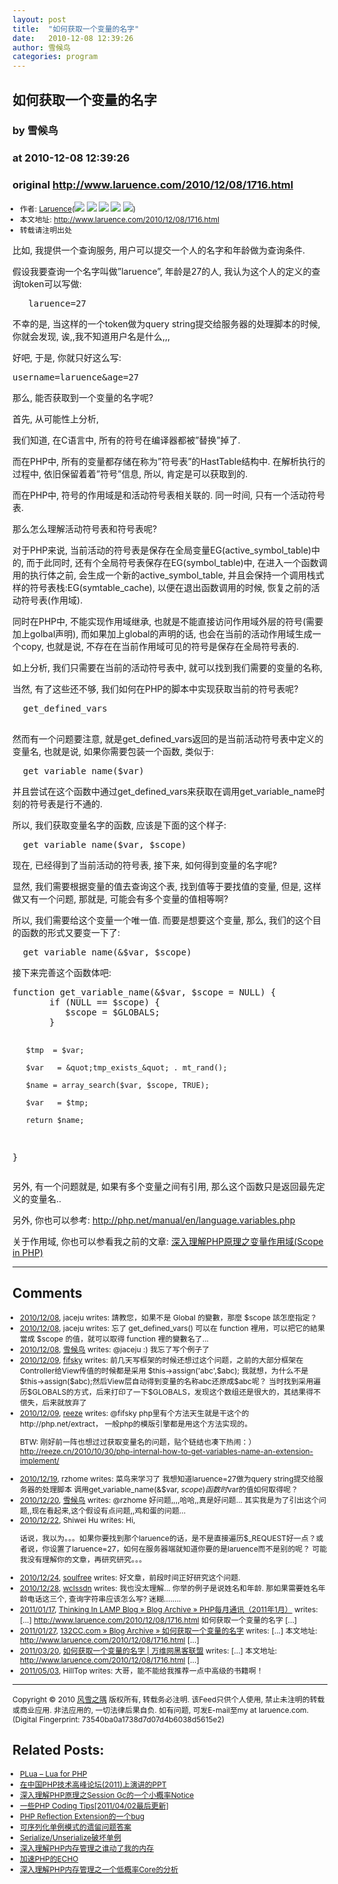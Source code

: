 ```yaml
---
layout: post
title:  "如何获取一个变量的名字"
date:   2010-12-08 12:39:26
author: 雪候鸟
categories: program
---
```


## 如何获取一个变量的名字
### by 雪候鸟
### at 2010-12-08 12:39:26
### original <http://www.laruence.com/2010/12/08/1716.html>

<div>
<ul style="padding-left:1em;font-size:85%;padding-left:1em;font-size:85%">
<li>作者: <a href="http://www.laruence.com">Laruence</a>(<a href="http://t.sina.com/laruence" title="新浪微博"><img src="http://www.laruence.com/images/ico-sina.png"></a> <a href="http://www.twitter.com/laruence" title="Twitter"><img src="http://www.laruence.com/images/ico-twitter.png"></a> <a href="http://fusion.google.com/add?feedurl=http://www.laruence.com/feed" title="Google阅读器"><img src="http://www.laruence.com/images/ico-google.png"></a> <a href="http://www.laruence.com/feed" title="Rss订阅"><img src="http://www.laruence.com/images/feedico.gif"></a> <a href="mailto:laruence@yahoo.com.cn" title="邮件"><img src="http://www.laruence.com/images/ico-mail.png"></a>)</li>
<li>本文地址: <a href="http://www.laruence.com/2010/12/08/1716.html" title="Permanet Link to 如何获取一个变量的名字">http://www.laruence.com/2010/12/08/1716.html</a></li>

<li>转载请注明出处 </li>
</ul></div>
<p>    比如, 我提供一个查询服务,  用户可以提交一个人的名字和年龄做为查询条件.</p>
<p>    假设我要查询一个名字叫做”laruence”, 年龄是27的人, 我认为这个人的定义的查询token可以写做:</p>
<pre name="code">
   laruence=27
</pre>
<p>    不幸的是, 当这样的一个token做为query string提交给服务器的处理脚本的时候, 你就会发现, 诶,,我不知道用户名是什么,,,</p>
<p>   好吧, 于是, 你就只好这么写:</p>
<pre name="code">
username=laruence&amp;age=27
</pre>
<p>   那么, 能否获取到一个变量的名字呢?</p>
<p>   首先, 从可能性上分析, </p>
<p>   我们知道, 在C语言中, 所有的符号在编译器都被”替换”掉了.</p>
<p>   而在PHP中, 所有的变量都存储在称为”符号表”的HastTable结构中.  在解析执行的过程中, 依旧保留着着”符号”信息, 所以, 肯定是可以获取到的.</p>
<p>   而在PHP中, 符号的作用域是和活动符号表相关联的. 同一时间, 只有一个活动符号表.</p>
<p>   那么怎么理解活动符号表和符号表呢?</p>
<p>   对于PHP来说, 当前活动的符号表是保存在全局变量EG(active_symbol_table)中的, 而于此同时, 还有个全局符号表保存在EG(symbol_table)中,  在进入一个函数调用的执行体之前, 会生成一个新的active_symbol_table, 并且会保持一个调用栈式样的符号表栈:EG(symtable_cache), 以便在退出函数调用的时候, 恢复之前的活动符号表(作用域).</p>
<p>   同时在PHP中, 不能实现作用域继承, 也就是不能直接访问作用域外层的符号(需要加上golbal声明), 而如果加上global的声明的话, 也会在当前的活动作用域生成一个copy, 也就是说, 不存在在当前作用域可见的符号是保存在全局符号表的.</p>
<p>  如上分析, 我们只需要在当前的活动符号表中, 就可以找到我们需要的变量的名称, </p>
<p>  当然, 有了这些还不够, 我们如何在PHP的脚本中实现获取当前的符号表呢?</p>
<pre name="code">
  get_defined_vars
 </pre>
<p>  然而有一个问题要注意, 就是get_defined_vars返回的是当前活动符号表中定义的变量名,  也就是说, 如果你需要包装一个函数, 类似于:</p>
<pre name="code">
  get_variable_name($var)
</pre>
<p>   并且尝试在这个函数中通过get_defined_vars来获取在调用get_variable_name时刻的符号表是行不通的.</p>
<p>   所以, 我们获取变量名字的函数, 应该是下面的这个样子:</p>
<pre name="code">
  get_variable_name($var, $scope)
</pre>
<p>  现在, 已经得到了当前活动的符号表, 接下来, 如何得到变量的名字呢?</p>
<p>  显然, 我们需要根据变量的值去查询这个表, 找到值等于要找值的变量, 但是, 这样做又有一个问题, 那就是, 可能会有多个变量的值相等啊?</p>
<p>  所以, 我们需要给这个变量一个唯一值. 而要是想要这个变量, 那么, 我们的这个目的函数的形式又要变一下了:</p>
<pre name="code">
  get_variable_name(&amp;$var, $scope)
</pre>
<p>  接下来完善这个函数体吧:</p>
<pre name="code">
function get_variable_name(&amp;$var, $scope = NULL) {
       if (NULL == $scope) {
          $scope = $GLOBALS;
       }

       $tmp  = $var;

       $var   = &quot;tmp_exists_&quot; . mt_rand();

       $name = array_search($var, $scope, TRUE);

       $var   = $tmp;

       return $name;
}
</pre>
<p>    另外, 有一个问题就是, 如果有多个变量之间有引用, 那么这个函数只是返回最先定义的变量名.. </p>
<p>    另外, 你也可以参考: <a href="http://php.net/manual/en/language.variables.php">http://php.net/manual/en/language.variables.php</a></p>
<p>   关于作用域, 你也可以参看我之前的文章: <a href="http://www.laruence.com/2008/08/26/463.html">深入理解PHP原理之变量作用域(Scope in PHP)</a></p>
<hr><h2>Comments</h2><ul style="padding-left:1em;font-size:85%;padding-left:1em;font-size:85%"><li><a href="http://www.laruence.com/2010/12/08/1716.html">2010/12/08</a>, jaceju writes: 請教您，如果不是 Global 的變數，那麼 $scope 該怎麼指定？</li><li><a href="http://www.laruence.com/2010/12/08/1716.html">2010/12/08</a>, jaceju writes: 忘了 get_defined_vars() 可以在 function 裡用，可以把它的結果當成 $scope 的值，就可以取得 function 裡的變數名了...</li><li><a href="http://www.laruence.com/2010/12/08/1716.html">2010/12/08</a>, <a href="http://www.laruence.com" rel="external nofollow">雪候鸟</a> writes: @jaceju :) 我忘了写个例子了</li><li><a href="http://www.laruence.com/2010/12/08/1716.html">2010/12/09</a>, <a href="http://chibaole.com" rel="external nofollow">fifsky</a> writes: 前几天写框架的时候还想过这个问题，之前的大部分框架在Controller给View传值的时候都是采用
$this-&gt;assign(&#39;abc&#39;,$abc);
我就想，为什么不是$this-&gt;assign($abc);然后View层自动得到变量的名称abc还原成$abc呢？
当时找到采用遍历$GLOBALS的方式，后来打印了一下$GLOBALS，发现这个数组还是很大的，其结果得不偿失，后来就放弃了</li><li><a href="http://www.laruence.com/2010/12/08/1716.html">2010/12/09</a>, <a href="http://reeze.cn" rel="external nofollow">reeze</a> writes: @fifsky
php里有个方法天生就是干这个的  http://php.net/extract， 一般php的模版引擎都是用这个方法实现的。

BTW: 刚好前一阵也想过过获取变量名的问题，贴个链结也凑下热闹：）    http://reeze.cn/2010/10/30/php-internal-how-to-get-variables-name-an-extension-implement/</li><li><a href="http://www.laruence.com/2010/12/08/1716.html">2010/12/19</a>, rzhome writes: 菜鸟来学习了
我想知道laruence=27做为query string提交给服务器的处理脚本
调用get_variable_name(&amp;$var, $scope)函数时$var的值如何取得呢？</li><li><a href="http://www.laruence.com/2010/12/08/1716.html">2010/12/20</a>, <a href="http://www.laruence.com" rel="external nofollow">雪候鸟</a> writes: @rzhome 好问题,,,,哈哈,,真是好问题... 其实我是为了引出这个问题,,现在看起来,这个假设有点问题,,鸡和蛋的问题...</li><li><a href="http://www.laruence.com/2010/12/08/1716.html">2010/12/22</a>, Shiwei Hu writes: Hi,

话说，我以为。。。如果你要找到那个laruence的话，是不是直接遍历$_REQUEST好一点？或者说，你设置了laruence=27，如何在服务器端就知道你要的是laruence而不是别的呢？
可能我没有理解你的文章，再研究研究。。。</li><li><a href="http://www.laruence.com/2010/12/08/1716.html">2010/12/24</a>, <a href="http://www.penglei.net" rel="external nofollow">soulfree</a> writes: 好文章，前段时间正好研究这个问题.</li><li><a href="http://www.laruence.com/2010/12/08/1716.html">2010/12/28</a>, <a href="http://llphp.com" rel="external nofollow">wclssdn</a> writes: 我也没太理解... 你举的例子是说姓名和年龄. 那如果需要姓名年龄电话这三个, 查询字符串应该怎么写?  迷糊........</li><li><a href="http://www.laruence.com/2010/12/08/1716.html">2011/01/17</a>, <a href="http://blog.thinkinlamp.com/?p=670" rel="external nofollow">Thinking In LAMP Blog » Blog Archive » PHP每月通讯（2011年1月）</a> writes: [...] http://www.laruence.com/2010/12/08/1716.html 如何获取一个变量的名字 [...]</li><li><a href="http://www.laruence.com/2010/12/08/1716.html">2011/01/27</a>, <a href="http://www.132cc.com/727.html" rel="external nofollow">132CC.com » Blog Archive » 如何获取一个变量的名字</a> writes: [...] 本文地址: http://www.laruence.com/2010/12/08/1716.html [...]</li><li><a href="http://www.laruence.com/2010/12/08/1716.html">2011/03/20</a>, <a href="http://www.w3hacker.com/?p=323" rel="external nofollow">如何获取一个变量的名字 | 万维网黑客联盟</a> writes: [...] 本文地址: http://www.laruence.com/2010/12/08/1716.html [...]</li><li><a href="http://www.laruence.com/2010/12/08/1716.html">2011/05/03</a>, HillTop writes: 大哥，能不能给我推荐一点中高级的书籍啊！</li></ul><hr><small style="font-size:85%;font-size:85%">Copyright © 2010 <a href="http://www.laruence.com">风雪之隅</a> 版权所有, 转载务必注明. 该Feed只供个人使用, 禁止未注明的转载或商业应用. 非法应用的, 一切法律后果自负. 如有问题, 可发E-mail至my at laruence.com.(Digital Fingerprint: 73540ba0a1738d7d07d4b6038d5615e2)</small><h2>Related Posts:</h2><ul style="padding-left:1em;font-size:85%;padding-left:1em;font-size:85%"><li><a href="http://www.laruence.com/2011/06/19/2047.html" title="PLua – Lua for PHP">PLua – Lua for PHP</a></li><li><a href="http://www.laruence.com/2011/05/31/2025.html" title="在中国PHP技术高峰论坛(2011)上演讲的PPT">在中国PHP技术高峰论坛(2011)上演讲的PPT</a></li><li><a href="http://www.laruence.com/2011/03/29/1949.html" title="深入理解PHP原理之Session Gc的一个小概率Notice">深入理解PHP原理之Session Gc的一个小概率Notice</a></li><li><a href="http://www.laruence.com/2011/03/24/858.html" title="一些PHP Coding Tips[2011/04/02最后更新]">一些PHP Coding Tips[2011/04/02最后更新]</a></li><li><a href="http://www.laruence.com/2011/03/22/1929.html" title="PHP Reflection Extension的一个bug">PHP Reflection Extension的一个bug</a></li><li><a href="http://www.laruence.com/2011/03/18/1916.html" title="可序列化单例模式的遗留问题答案">可序列化单例模式的遗留问题答案</a></li><li><a href="http://www.laruence.com/2011/03/18/1909.html" title="Serialize/Unserialize破坏单例">Serialize/Unserialize破坏单例</a></li><li><a href="http://www.laruence.com/2011/03/04/1894.html" title="深入理解PHP内存管理之谁动了我的内存">深入理解PHP内存管理之谁动了我的内存</a></li><li><a href="http://www.laruence.com/2011/02/13/1870.html" title="加速PHP的ECHO">加速PHP的ECHO</a></li><li><a href="http://www.laruence.com/2011/01/27/1854.html" title="深入理解PHP内存管理之一个低概率Core的分析">深入理解PHP内存管理之一个低概率Core的分析</a></li></ul>